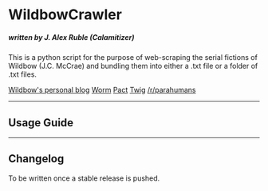 # WildbowCrawler

##### written by J. Alex Ruble (Calamitizer)

This is a python script for the purpose of web-scraping the serial fictions of Wildbow (J.C. McCrae) and bundling them into either a .txt file or a folder of .txt files.

[Wildbow's personal blog](https://wildbow.wordpress.com/)
[Worm](https://parahumans.wordpress.com/)
[Pact](https://pactwebserial.wordpress.com/)
[Twig](https://twigserial.wordpress.com/)
[/r/parahumans](https://reddit.com/r/parahumans)

---

## Usage Guide

---

## Changelog

To be written once a stable release is pushed.


